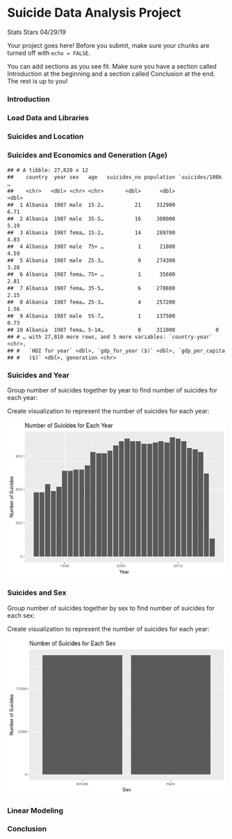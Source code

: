 Suicide Data Analysis Project
================
Stats Stars
04/29/19

Your project goes here\! Before you submit, make sure your chunks are
turned off with `echo = FALSE`.

You can add sections as you see fit. Make sure you have a section called
Introduction at the beginning and a section called Conclusion at the
end. The rest is up to you\!

### Introduction

### Load Data and Libraries

### Suicides and Location

### Suicides and Economics and Generation (Age)

    ## # A tibble: 27,820 x 12
    ##    country  year sex   age   suicides_no population `suicides/100k …
    ##    <chr>   <dbl> <chr> <chr>       <dbl>      <dbl>            <dbl>
    ##  1 Albania  1987 male  15-2…          21     312900             6.71
    ##  2 Albania  1987 male  35-5…          16     308000             5.19
    ##  3 Albania  1987 fema… 15-2…          14     289700             4.83
    ##  4 Albania  1987 male  75+ …           1      21800             4.59
    ##  5 Albania  1987 male  25-3…           9     274300             3.28
    ##  6 Albania  1987 fema… 75+ …           1      35600             2.81
    ##  7 Albania  1987 fema… 35-5…           6     278800             2.15
    ##  8 Albania  1987 fema… 25-3…           4     257200             1.56
    ##  9 Albania  1987 male  55-7…           1     137500             0.73
    ## 10 Albania  1987 fema… 5-14…           0     311000             0   
    ## # … with 27,810 more rows, and 5 more variables: `country-year` <chr>,
    ## #   `HDI for year` <dbl>, `gdp_for_year ($)` <dbl>, `gdp_per_capita
    ## #   ($)` <dbl>, generation <chr>

### Suicides and Year

Group number of suicides together by year to find number of suicides for
each year:

Create visualization to represent the number of suicides for each year:

![](project_files/figure-gfm/year-suicides-visualization-1.png)<!-- -->

### Suicides and Sex

Group number of suicides together by sex to find number of suicides for
each sex:

Create visualization to represent the number of suicides for each year:

![](project_files/figure-gfm/sex-suicides-visualization-1.png)<!-- -->

### Linear Modeling

### Conclusion
